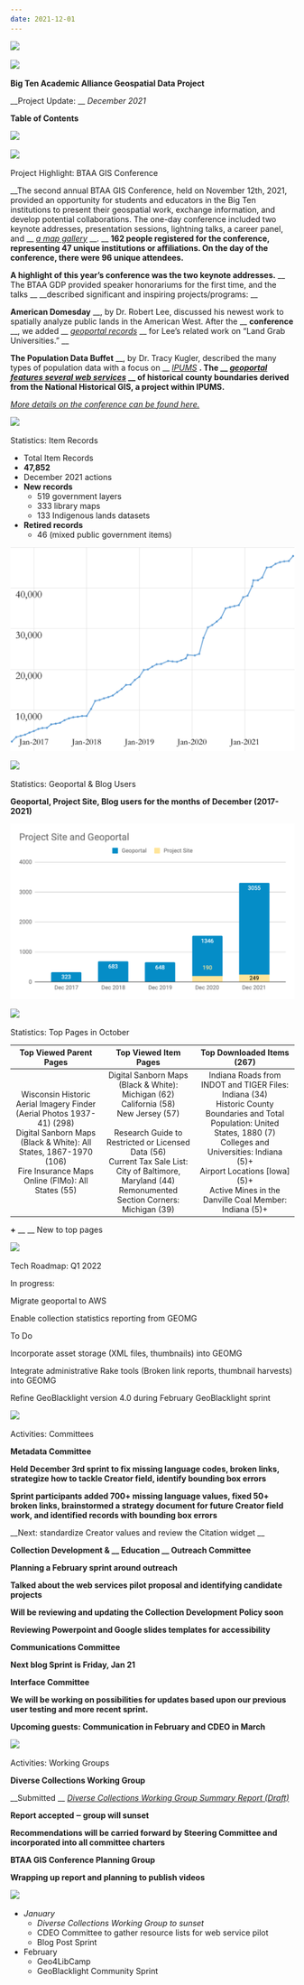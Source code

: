 ```yaml
---
date: 2021-12-01
---
```


![](img/project-update_2021-120.png)

![](img/project-update_2021-121.png)

__Big Ten Academic Alliance Geospatial Data Project__

__Project Update: __  _December 2021_

__Table of Contents__

![](img/project-update_2021-122.png)

![](img/project-update_2021-123.png)

Project Highlight: BTAA GIS Conference

__The second annual BTAA GIS Conference\, held on November 12th\, 2021\, provided an opportunity for students and educators in the Big Ten institutions to present their geospatial work\, exchange information\, and develop potential collaborations\. The one\-day conference included two keynote addresses\, presentation sessions\, lightning talks\, a career panel\, and __  _[a map gallery](https://sites.google.com/umn.edu/btaa-gdp/btaa-gis-conference/btaa-gis-conference-2021/2021-map-gallery)_  __\.  __  __162 people registered for the conference\, representing 47 unique institutions or affiliations\. On the day of the conference\, there were 96 unique attendees\.__

__A highlight of this year’s conference was the two keynote addresses\.__  __ The BTAA GDP provided speaker honorariums for the first time\, and the talks __  __described significant and inspiring projects/programs: __

__American Domesday__  __\, by Dr\. Robert Lee\, discussed his newest work to spatially analyze public lands in the American West\. After the __  __conference__  __\, we added __  _[geoportal records](https://geo.btaa.org/catalog/HCN-Digital-Projects_landgrabu-data)_  __ for Lee’s related work on “Land Grab Universities\.” __

__The Population Data Buffet__  __\, by Dr\. Tracy Kugler\, described the many types of population data with a focus on __  _[IPUMS](https://www.ipums.org)_  __\. The __  _[geoportal features several web services](https://geo.btaa.org/catalog?f%5Bdct_source_sm%5D%5B%5D=05d-10)_  __ of historical county boundaries derived from the National Historical GIS\, a project within IPUMS\.__

_[More details on the conference can be found here\.](https://sites.google.com/umn.edu/btaa-gdp/btaa-gis-conference)_

![](img/project-update_2021-124.png)

Statistics: Item Records

* Total Item Records
* __47\,852__
* December 2021 actions
* __New records__
  * 519 government layers
  * 333 library maps
  * 133 Indigenous lands datasets
* __Retired records__
  * 46 \(mixed public government items\)

![](img/project-update_2021-125.png)

![](img/project-update_2021-126.png)

Statistics: Geoportal & Blog Users

__Geoportal\, Project Site\, Blog users for the months of December \(2017\-2021\)__

![](img/project-update_2021-127.png)

![](img/project-update_2021-128.png)

Statistics: Top Pages in October

| Top Viewed Parent Pages | Top Viewed Item Pages | Top Downloaded Items (267) |
| :-: | :-: | :-: |
| Wisconsin Historic Aerial Imagery Finder (Aerial Photos 1937-41) (298)<br />Digital Sanborn Maps (Black & White): All States, 1867-1970 (106)<br />Fire Insurance Maps Online (FIMo): All States (55) | Digital Sanborn Maps (Black & White): <br />Michigan (62) <br />California (58)<br />New Jersey (57)<br /><br />Research Guide to Restricted or Licensed Data (56)<br />Current Tax Sale List: City of Baltimore, Maryland (44)<br />Remonumented Section Corners: Michigan (39) | Indiana Roads from INDOT and TIGER Files: Indiana (34)<br />Historic County Boundaries and Total Population: United States, 1880 (7)<br />Colleges and Universities: Indiana (5)+ <br />Airport Locations [Iowa] (5)+ <br />Active Mines in the Danville Coal Member: Indiana (5)+ |

__\+__  __ __ New to top pages

![](img/project-update_2021-129.png)

Tech Roadmap: Q1 2022

In progress:

Migrate geoportal to AWS

Enable collection statistics reporting from GEOMG

To Do

Incorporate asset storage \(XML files\, thumbnails\) into GEOMG

Integrate administrative Rake tools \(Broken link reports\, thumbnail harvests\) into GEOMG

Refine GeoBlacklight version 4\.0 during February GeoBlacklight sprint

![](img/project-update_2021-1210.png)

Activities: Committees

__Metadata Committee__

__Held December 3rd sprint to fix missing language codes\, broken links\, strategize how to tackle Creator field\, identify bounding box errors__

__Sprint participants added 700\+ missing language values\, fixed 50\+ broken links\, brainstormed a strategy document for future Creator field work\, and identified records with bounding box errors__

__Next: standardize Creator values and review the Citation widget __

__Collection Development & __  __Education__  __ Outreach Committee__

__Planning a February sprint around outreach__

__Talked about the web services pilot proposal and identifying candidate projects__

__Will be reviewing and updating the Collection Development Policy soon__

__Reviewing Powerpoint and Google slides templates for accessibility__

__Communications Committee__

__Next blog Sprint is Friday\, Jan 21__

__Interface Committee__

__We will be working on possibilities for updates based upon our previous user testing and more recent sprint\.__

__Upcoming guests: Communication in February and CDEO in March__

![](img/project-update_2021-1211.png)

Activities: Working Groups

__Diverse Collections Working Group__

__Submitted __  _[Diverse Collections Working Group Summary Report \(Draft\)](https://docs.google.com/document/d/1RZFN0P7kCFqym4ag0KZjKmcWu0JIRJ13DliWtUCHdNc/edit?usp=sharing)_

__Report accepted ‒ group will sunset__

__Recommendations will be carried forward by Steering Committee and incorporated into all committee charters__

__BTAA GIS Conference Planning Group__

__Wrapping up report and planning to publish videos__

![](img/project-update_2021-1212.png)

* _January_
  * _Diverse Collections Working Group to sunset_
  * CDEO Committee to gather resource lists for web service pilot
  * Blog Post Sprint
* February
  * Geo4LibCamp
  * GeoBlacklight Community Sprint
